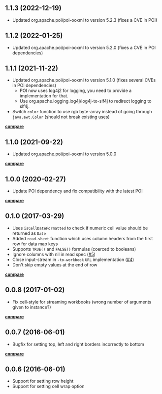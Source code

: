 ## 1.1.3 (2022-12-19)

- Updated org.apache.poi/poi-ooxml to version 5.2.3
    (fixes a CVE in POI)

## 1.1.2 (2022-01-25)

- Updated org.apache.poi/poi-ooxml to version 5.2.0
    (fixes a CVE in POI dependencies)

## 1.1.1 (2021-11-22)

- Updated org.apache.poi/poi-ooxml to version 5.1.0
    (fixes several CVEs in POI dependencies)
    - POI now uses log4j2 for logging, you need to provide a implementation for that.
    - Use org.apache.logging.log4j/log4j-to-slf4j to redirect logging to slf4j.
- Switch `color` function to use rgb byte-array instead of going through `java.awt.Color`
(should not break existing uses)

**[compare](https://github.com/metosin/loiste/compare/1.1.0...1.1.1)**

## 1.1.0 (2021-09-22)

- Updated org.apache.poi/poi-ooxml to version 5.0.0

**[compare](https://github.com/metosin/loiste/compare/1.0.0...1.1.0)**

## 1.0.0 (2020-02-27)

- Update POI dependency and fix compatibility with the latest POI

**[compare](https://github.com/metosin/loiste/compare/0.1.0...1.0.0)**

## 0.1.0 (2017-03-29)

- Uses `isCellDateFormatted` to check if numeric cell value should be
returned as `Date`
- Added `read-sheet` function which uses column headers from the first row
for data map keys
- Supports `TRUE()` and `FALSE()` formulas (coerced to booleans)
- Ignore columns with nil in read spec ([#5](https://github.com/metosin/loiste/issues/5))
- Close input-stream in `-to-workbook` `URL` implementation ([#4](https://github.com/metosin/loiste/issues/4))
- Don't skip empty values at the end of row

**[compare](https://github.com/metosin/loiste/compare/0.0.8...0.1.0)**

## 0.0.8 (2017-01-02)

- Fix cell-style for streaming workbooks (wrong number of arguments given to instance?)

**[compare](https://github.com/metosin/loiste/compare/0.0.7...0.0.8)**

## 0.0.7 (2016-06-01)

- Bugfix for setting top, left and right borders incorrectly to bottom

**[compare](https://github.com/metosin/loiste/compare/0.0.6...0.0.7)**

## 0.0.6 (2016-06-01)

- Support for setting row height
- Support for setting cell wrap option
